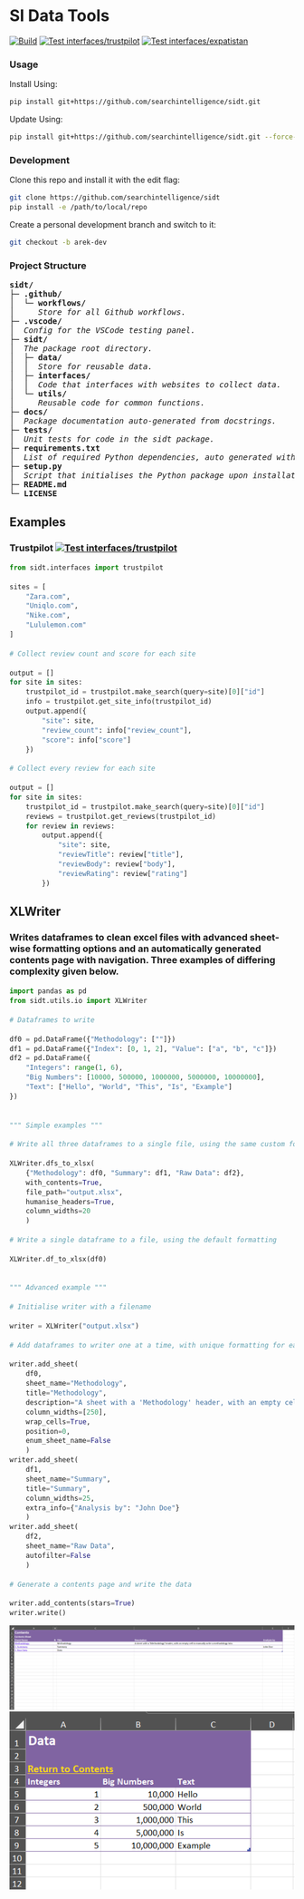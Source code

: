 # SI Data Tools

[![Build](https://github.com/searchintelligence/sidt/actions/workflows/build.yml/badge.svg)](https://github.com/searchintelligence/sidt/actions/workflows/build.yml)
[![Test interfaces/trustpilot](https://github.com/searchintelligence/sidt/actions/workflows/test-trustpilot.yml/badge.svg)](https://github.com/searchintelligence/sidt/actions/workflows/test-trustpilot.yml)
[![Test interfaces/expatistan](https://github.com/searchintelligence/sidt/actions/workflows/test-expatistan.yml/badge.svg)](https://github.com/searchintelligence/sidt/actions/workflows/test-expatistan.yml)

### Usage

Install Using:
```bash
pip install git+https://github.com/searchintelligence/sidt.git
```

Update Using:
```bash
pip install git+https://github.com/searchintelligence/sidt.git --force-reinstall --no-deps
```

### Development

Clone this repo and install it with the edit flag:
```bash
git clone https://github.com/searchintelligence/sidt
pip install -e /path/to/local/repo
```

Create a personal development branch and switch to it:
```bash
git checkout -b arek-dev
```

### Project Structure

<pre>
<b>sidt/</b>
├─ <b>.github/</b>
│  └─ <b>workflows/</b>
│     <i>Store for all Github workflows.</i>
├─ <b>.vscode/</b>
│  <i>Config for the VSCode testing panel.</i>
├─ <b>sidt/</b>
│  <i>The package root directory.</i>
│  ├─ <b>data/</b>
│  │  <i>Store for reusable data.</i>
│  ├─ <b>interfaces/</b>
│  │  <i>Code that interfaces with websites to collect data.</i>
│  └─ <b>utils/</b>
│     <i>Reusable code for common functions.</i>
├─ <b>docs/</b>
│  <i>Package documentation auto-generated from docstrings.</i>
├─ <b>tests/</b>
│  <i>Unit tests for code in the sidt package.</i>
├─ <b>requirements.txt</b>
│  <i>List of required Python dependencies, auto generated with pipreqs.</i>
├─ <b>setup.py</b>
│  <i>Script that initialises the Python package upon installation.</i>
├─ <b>README.md</b>
└─ <b>LICENSE</b>
</pre>

## Examples

### Trustpilot [![Test interfaces/trustpilot](https://github.com/searchintelligence/sidt/actions/workflows/test-trustpilot.yml/badge.svg)](https://github.com/searchintelligence/sidt/actions/workflows/test-trustpilot.yml)

```python
from sidt.interfaces import trustpilot

sites = [
    "Zara.com",
    "Uniqlo.com",
    "Nike.com",
    "Lululemon.com"
]

# Collect review count and score for each site

output = []
for site in sites:
    trustpilot_id = trustpilot.make_search(query=site)[0]["id"]
    info = trustpilot.get_site_info(trustpilot_id)
    output.append({
        "site": site,
        "review_count": info["review_count"],
        "score": info["score"]
    })

# Collect every review for each site

output = []
for site in sites:
    trustpilot_id = trustpilot.make_search(query=site)[0]["id"]
    reviews = trustpilot.get_reviews(trustpilot_id)
    for review in reviews:
        output.append({
            "site": site,
            "reviewTitle": review["title"],
            "reviewBody": review["body"],
            "reviewRating": review["rating"]
        })
```

## XLWriter
### Writes dataframes to clean excel files with advanced sheet-wise formatting options and an automatically generated contents page with navigation. Three examples of differing complexity given below.

```python
import pandas as pd
from sidt.utils.io import XLWriter

# Dataframes to write

df0 = pd.DataFrame({"Methodology": [""]})
df1 = pd.DataFrame({"Index": [0, 1, 2], "Value": ["a", "b", "c"]})
df2 = pd.DataFrame({
    "Integers": range(1, 6),
    "Big Numbers": [10000, 500000, 1000000, 5000000, 10000000],
    "Text": ["Hello", "World", "This", "Is", "Example"]
})


""" Simple examples """

# Write all three dataframes to a single file, using the same custom formatting for all sheets

XLWriter.dfs_to_xlsx(
    {"Methodology": df0, "Summary": df1, "Raw Data": df2},
    with_contents=True,
    file_path="output.xlsx",
    humanise_headers=True,
    column_widths=20
    )

# Write a single dataframe to a file, using the default formatting

XLWriter.df_to_xlsx(df0)


""" Advanced example """

# Initialise writer with a filename

writer = XLWriter("output.xlsx")

# Add dataframes to writer one at a time, with unique formatting for each sheet

writer.add_sheet(
    df0, 
    sheet_name="Methodology", 
    title="Methodology", 
    description="A sheet with a 'Methodology' header, with an empty cell to manually write a methodology into.",
    column_widths=[250],
    wrap_cells=True,
    position=0,
    enum_sheet_name=False
    )
writer.add_sheet(
    df1, 
    sheet_name="Summary", 
    title="Summary",
    column_widths=25, 
    extra_info={"Analysis by": "John Doe"}
    )
writer.add_sheet(
    df2, 
    sheet_name="Raw Data", 
    autofilter=False
    )

# Generate a contents page and write the data

writer.add_contents(stars=True)
writer.write()
```

![XLWriter Output](/resources/readme-files/xlwriter_output_contents.png)
![XLWriter Output](/resources/readme-files/xlwriter_output_raw_data.png)